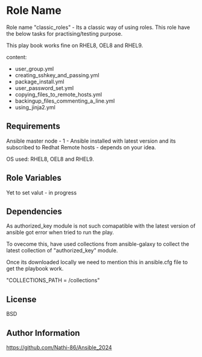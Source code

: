 Role Name
=========

Role name "classic_roles" - Its a classic way of using roles. This role have the below tasks for practising/testing purpose. 

This play book works fine on RHEL8, OEL8 and RHEL9.

content:
   -  user_group.yml
   -  creating_sshkey_and_passing.yml
   -  package_install.yml
   -  user_password_set.yml
   -  copying_files_to_remote_hosts.yml
   -  backingup_files_commenting_a_line.yml
   -  using_jinja2.yml

Requirements
------------

Ansible master node - 1 - Ansible installed with latest version and its subscribed to Redhat
Remote hosts - depends on your idea.

OS used: RHEL8, OEL8 and RHEL9.

Role Variables
--------------

Yet to set valut - in progress

Dependencies
------------

As authorized_key module is not such comapatible with the latest version of ansible got error when tried to run the play. 

To ovecome this, have used collections from ansible-galaxy to collect the latest collection of "authorized_key" module.

Once its downloaded locally we need to mention this in ansible.cfg file to get the playbook work.

"COLLECTIONS_PATH = /collections"

License
-------

BSD

Author Information
------------------

https://github.com/Nathi-86/Ansible_2024
